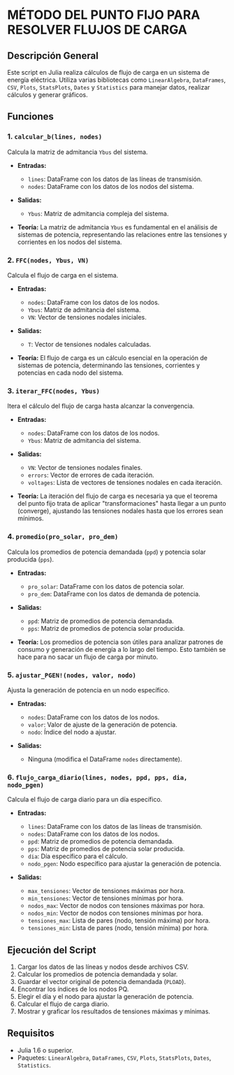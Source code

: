 # MÉTODO DEL PUNTO FIJO PARA RESOLVER FLUJOS DE CARGA

## Descripción General
Este script en Julia realiza cálculos de flujo de carga en un sistema de energía eléctrica. Utiliza varias bibliotecas como `LinearAlgebra`, `DataFrames`, `CSV`, `Plots`, `StatsPlots`, `Dates` y `Statistics` para manejar datos, realizar cálculos y generar gráficos.

## Funciones

### 1. `calcular_b(lines, nodes)`
Calcula la matriz de admitancia `Ybus` del sistema.

- **Entradas:**
  - `lines`: DataFrame con los datos de las líneas de transmisión.
  - `nodes`: DataFrame con los datos de los nodos del sistema.

- **Salidas:**
  - `Ybus`: Matriz de admitancia compleja del sistema.

- **Teoría:**
  La matriz de admitancia `Ybus` es fundamental en el análisis de sistemas de potencia, representando las relaciones entre las tensiones y corrientes en los nodos del sistema.

### 2. `FFC(nodes, Ybus, VN)`
Calcula el flujo de carga en el sistema.

- **Entradas:**
  - `nodes`: DataFrame con los datos de los nodos.
  - `Ybus`: Matriz de admitancia del sistema.
  - `VN`: Vector de tensiones nodales iniciales.

- **Salidas:**
  - `T`: Vector de tensiones nodales calculadas.

- **Teoría:**
  El flujo de carga es un cálculo esencial en la operación de sistemas de potencia, determinando las tensiones, corrientes y potencias en cada nodo del sistema.

### 3. `iterar_FFC(nodes, Ybus)`
Itera el cálculo del flujo de carga hasta alcanzar la convergencia.

- **Entradas:**
  - `nodes`: DataFrame con los datos de los nodos.
  - `Ybus`: Matriz de admitancia del sistema.

- **Salidas:**
  - `VN`: Vector de tensiones nodales finales.
  - `errors`: Vector de errores de cada iteración.
  - `voltages`: Lista de vectores de tensiones nodales en cada iteración.

- **Teoría:**
  La iteración del flujo de carga es necesaria ya que el teorema del punto fijo trata de aplicar "transformaciones" hasta llegar a un punto (converge), ajustando las tensiones nodales hasta que los errores sean mínimos.

### 4. `promedio(pro_solar, pro_dem)`
Calcula los promedios de potencia demandada (`ppd`) y potencia solar producida (`pps`).

- **Entradas:**
  - `pro_solar`: DataFrame con los datos de potencia solar.
  - `pro_dem`: DataFrame con los datos de demanda de potencia.

- **Salidas:**
  - `ppd`: Matriz de promedios de potencia demandada.
  - `pps`: Matriz de promedios de potencia solar producida.

- **Teoría:**
  Los promedios de potencia son útiles para analizar patrones de consumo y generación de energía a lo largo del tiempo. Esto también se hace para no sacar un flujo de carga por minuto.

### 5. `ajustar_PGEN!(nodes, valor, nodo)`
Ajusta la generación de potencia en un nodo específico.

- **Entradas:**
  - `nodes`: DataFrame con los datos de los nodos.
  - `valor`: Valor de ajuste de la generación de potencia.
  - `nodo`: Índice del nodo a ajustar.

- **Salidas:**
  - Ninguna (modifica el DataFrame `nodes` directamente).

### 6. `flujo_carga_diario(lines, nodes, ppd, pps, dia, nodo_pgen)`
Calcula el flujo de carga diario para un día específico.

- **Entradas:**
  - `lines`: DataFrame con los datos de las líneas de transmisión.
  - `nodes`: DataFrame con los datos de los nodos.
  - `ppd`: Matriz de promedios de potencia demandada.
  - `pps`: Matriz de promedios de potencia solar producida.
  - `dia`: Día específico para el cálculo.
  - `nodo_pgen`: Nodo específico para ajustar la generación de potencia.

- **Salidas:**
  - `max_tensiones`: Vector de tensiones máximas por hora.
  - `min_tensiones`: Vector de tensiones mínimas por hora.
  - `nodos_max`: Vector de nodos con tensiones máximas por hora.
  - `nodos_min`: Vector de nodos con tensiones mínimas por hora.
  - `tensiones_max`: Lista de pares (nodo, tensión máxima) por hora.
  - `tensiones_min`: Lista de pares (nodo, tensión mínima) por hora.

## Ejecución del Script
1. Cargar los datos de las líneas y nodos desde archivos CSV.
2. Calcular los promedios de potencia demandada y solar.
3. Guardar el vector original de potencia demandada (`PLOAD`).
4. Encontrar los índices de los nodos PQ.
5. Elegir el día y el nodo para ajustar la generación de potencia.
6. Calcular el flujo de carga diario.
7. Mostrar y graficar los resultados de tensiones máximas y mínimas.

## Requisitos
- Julia 1.6 o superior.
- Paquetes: `LinearAlgebra`, `DataFrames`, `CSV`, `Plots`, `StatsPlots`, `Dates`, `Statistics`.

